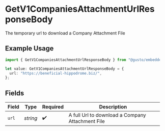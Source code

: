 # GetV1CompaniesAttachmentUrlResponseBody

The temporary url to download a Company Attachment File

## Example Usage

```typescript
import { GetV1CompaniesAttachmentUrlResponseBody } from "@gusto/embedded-api/models/operations/getv1companiesattachmenturl.js";

let value: GetV1CompaniesAttachmentUrlResponseBody = {
  url: "https://beneficial-hippodrome.biz/",
};
```

## Fields

| Field                                            | Type                                             | Required                                         | Description                                      |
| ------------------------------------------------ | ------------------------------------------------ | ------------------------------------------------ | ------------------------------------------------ |
| `url`                                            | *string*                                         | :heavy_check_mark:                               | A full Url to download a Company Attachment File |